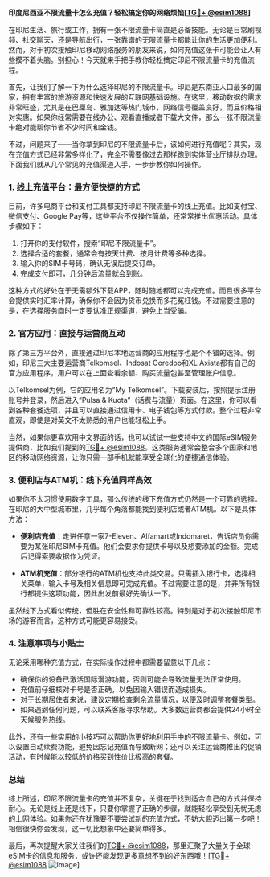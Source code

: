 **印度尼西亚不限流量卡怎么充值？轻松搞定你的网络烦恼[[TG💪+ @esim1088](https://t.me/s/esim1088)]**

在印尼生活、旅行或工作，拥有一张不限流量卡简直是必备技能。无论是日常刷视频、社交聊天，还是导航出行，一张靠谱的无限流量卡都能让你的生活更加便利。然而，对于初次接触印尼移动网络服务的朋友来说，如何充值这张卡可能会让人有些摸不着头脑。别担心！今天就来手把手教你轻松搞定印尼不限流量卡的充值流程。

首先，让我们了解一下为什么选择印尼的不限流量卡。印尼是东南亚人口最多的国家，拥有丰富的旅游资源和快速发展的互联网基础设施。在这里，移动数据的需求非常旺盛，尤其是在巴厘岛、雅加达等热门城市，网络信号覆盖良好，而且价格相对实惠。如果你经常需要在线办公、观看直播或者下载大文件，那么一张不限流量卡绝对能帮你节省不少时间和金钱。

不过，问题来了——当你拿到印尼的不限流量卡后，该如何进行充值呢？其实，现在充值方式已经非常多样化了，完全不需要像过去那样跑到实体营业厅排队办理。下面我们就从几个常见的充值渠道入手，一步步教你如何操作。

### 1. **线上充值平台：最方便快捷的方式**

目前，许多电商平台和支付工具都支持印尼不限流量卡的线上充值。比如支付宝、微信支付、Google Pay等，这些平台不仅操作简单，还常常推出优惠活动。具体步骤如下：

1. 打开你的支付软件，搜索“印尼不限流量卡”。
2. 选择合适的套餐，通常会有按天计费、按月计费等多种选择。
3. 输入你的SIM卡号码，确认无误后提交订单。
4. 完成支付即可，几分钟后流量就会到账。

这种方式的好处在于无需额外下载APP，随时随地都可以完成充值。而且很多平台会提供实时汇率计算，确保你不会因为货币兑换而多花冤枉钱。不过需要注意的是，在选择服务商时一定要认准正规渠道，避免上当受骗。

### 2. **官方应用：直接与运营商互动**

除了第三方平台外，直接通过印尼本地运营商的应用程序也是个不错的选择。例如，印尼三大主要运营商Telkomsel、Indosat Ooredoo和XL Axiata都有自己的官方应用程序，用户可以在上面查看余额、购买流量包甚至管理账户信息。

以Telkomsel为例，它的应用名为“My Telkomsel”。下载安装后，按照提示注册账号并登录，然后进入“Pulsa & Kuota”（话费与流量）页面。在这里，你可以看到各种套餐选项，并且可以直接通过信用卡、电子钱包等方式付款。整个过程非常直观，即使是对英文不太熟悉的用户也能轻松上手。

当然，如果你更喜欢用中文界面的话，也可以试试一些支持中文的国际eSIM服务提供商，比如我们提到的[TG💪+ @esim1088](https://t.me/s/esim1088)。这类服务通常会整合多个国家和地区的移动网络资源，让你只需一部手机就能享受全球化的便捷通信体验。

### 3. **便利店与ATM机：线下充值同样高效**

如果你不太习惯使用数字工具，那么传统的线下充值方式仍然是一个可靠的选择。在印尼的大中型城市里，几乎每个角落都能找到便利店或者ATM机。以下是具体方法：

- **便利店充值**：走进任意一家7-Eleven、Alfamart或Indomaret，告诉店员你需要为某张印尼SIM卡充值。他们会要求你提供卡号以及想要添加的金额。完成后记得索要收据作为凭证。
  
- **ATM机充值**：部分银行的ATM机也支持此类交易。只需插入银行卡，选择相关菜单，输入卡号及相关信息即可完成充值。不过需要注意的是，并非所有银行都提供这项功能，因此出发前最好先确认一下。

虽然线下方式看似传统，但胜在安全性和可靠性较高。特别是对于初次接触印尼市场的游客而言，这种方式可能更容易接受。

### 4. **注意事项与小贴士**

无论采用哪种充值方式，在实际操作过程中都需要留意以下几点：

- 确保你的设备已激活国际漫游功能，否则可能会导致流量无法正常使用。
- 充值前仔细核对卡号是否正确，以免因输入错误而造成损失。
- 对于长期居住者来说，建议定期检查剩余流量情况，以便及时调整套餐类型。
- 如果遇到任何问题，可以联系客服寻求帮助。大多数运营商都会提供24小时全天候服务热线。

此外，还有一些实用的小技巧可以帮助你更好地利用手中的不限流量卡。例如，可以设置自动续费功能，避免因忘记充值而导致断网；还可以关注运营商推出的促销活动，有时候能以较低的价格买到性价比极高的套餐。

### 总结

综上所述，印尼不限流量卡的充值并不复杂，关键在于找到适合自己的方式并保持耐心。无论是线上还是线下，只要你掌握了正确的步骤，就能轻松享受到无忧无虑的上网体验。如果你还在犹豫要不要尝试新的充值方式，不妨大胆迈出第一步吧！相信很快你会发现，这一切比想象中还要简单得多。

最后，再次提醒大家关注我们的[TG💪+ @esim1088](https://t.me/s/esim1088)，那里汇聚了大量关于全球eSIM卡的信息和服务，或许还能发现更多意想不到的好东西哦！[[TG💪+ @esim1088](https://t.me/s/esim1088) ![Image](https://i.postimg.cc/4NQfJmqS/Snipaste-2025-05-13-00-14-12.png)]